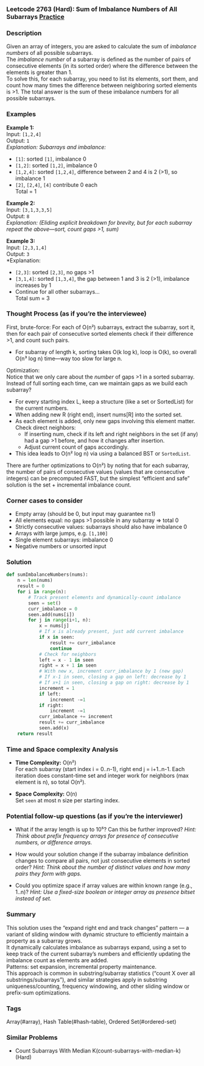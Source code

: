 ### Leetcode 2763 (Hard): Sum of Imbalance Numbers of All Subarrays [Practice](https://leetcode.com/problems/sum-of-imbalance-numbers-of-all-subarrays)

### Description  
Given an array of integers, you are asked to calculate the sum of *imbalance numbers* of all possible subarrays.  
The *imbalance number* of a subarray is defined as the number of pairs of consecutive elements (in its sorted order) where the difference between the elements is greater than 1.  
To solve this, for each subarray, you need to list its elements, sort them, and count how many times the difference between neighboring sorted elements is >1. The total answer is the sum of these imbalance numbers for all possible subarrays.

### Examples  

**Example 1:**  
Input: `[1,2,4]`  
Output: `1`  
*Explanation: Subarrays and imbalance:*  
- `[1]`: sorted `[1]`, imbalance 0  
- `[1,2]`: sorted `[1,2]`, imbalance 0  
- `[1,2,4]`: sorted `[1,2,4]`, difference between 2 and 4 is 2 (>1), so imbalance 1  
- `[2]`, `[2,4]`, `[4]` contribute 0 each  
Total = 1

**Example 2:**  
Input: `[3,1,3,3,5]`  
Output: `8`  
*Explanation: (Eliding explicit breakdown for brevity, but for each subarray repeat the above—sort, count gaps >1, sum)*

**Example 3:**  
Input: `[2,3,1,4]`  
Output: `3`  
*Explanation:  
- `[2,3]`: sorted `[2,3]`, no gaps >1  
- `[3,1,4]`: sorted `[1,3,4]`, the gap between 1 and 3 is 2 (>1), imbalance increases by 1  
- Continue for all other subarrays…  
Total sum = 3

### Thought Process (as if you’re the interviewee)  
First, brute-force: For each of O(n²) subarrays, extract the subarray, sort it, then for each pair of consecutive sorted elements check if their difference >1, and count such pairs.  
- For subarray of length k, sorting takes O(k log k), loop is O(k), so overall O(n³ log n) time—way too slow for large n.

Optimization:  
Notice that we only care about the *number* of gaps >1 in a sorted subarray. Instead of full sorting each time, can we maintain gaps as we build each subarray?  
- For every starting index L, keep a structure (like a set or SortedList) for the current numbers.  
- When adding new R (right end), insert nums[R] into the sorted set.  
- As each element is added, only new gaps involving this element matter. Check direct neighbors:  
    - If inserting num, check if its left and right neighbors in the set (if any) had a gap >1 before, and how it changes after insertion.  
    - Adjust current count of gaps accordingly.  
- This idea leads to O(n² log n) via using a balanced BST or `SortedList`.

There are further optimizations to O(n²) by noting that for each subarray, the number of pairs of consecutive values (values that are consecutive integers) can be precomputed FAST, but the simplest “efficient and safe” solution is the set + incremental imbalance count.

### Corner cases to consider  
- Empty array (should be 0, but input may guarantee n≥1)
- All elements equal: no gaps >1 possible in any subarray ⇒ total 0
- Strictly consecutive values: subarrays should also have imbalance 0  
- Arrays with large jumps, e.g. `[1,100]` 
- Single element subarrays: imbalance 0
- Negative numbers or unsorted input

### Solution

```python
def sumImbalanceNumbers(nums):
    n = len(nums)
    result = 0
    for i in range(n):
        # Track present elements and dynamically-count imbalance
        seen = set()
        curr_imbalance = 0
        seen.add(nums[i])
        for j in range(i+1, n):
            x = nums[j]
            # If x is already present, just add current imbalance
            if x in seen:
                result += curr_imbalance
                continue
            # Check for neighbors
            left = x - 1 in seen
            right = x + 1 in seen
            # With new x, increment curr_imbalance by 1 (new gap)
            # If x-1 in seen, closing a gap on left: decrease by 1
            # If x+1 in seen, closing a gap on right: decrease by 1
            increment = 1
            if left:
                increment -=1
            if right:
                increment -=1
            curr_imbalance += increment
            result += curr_imbalance
            seen.add(x)
    return result
```

### Time and Space complexity Analysis  

- **Time Complexity:** O(n²)  
    For each subarray (start index i = 0..n-1), right end j = i+1..n-1. Each iteration does constant-time set and integer work for neighbors (max element is n), so total O(n²).

- **Space Complexity:** O(n)  
    Set `seen` at most n size per starting index.

### Potential follow-up questions (as if you’re the interviewer)  

- What if the array length is up to 10⁵? Can this be further improved?
  *Hint: Think about prefix frequency arrays for presence of consecutive numbers, or difference arrays.*

- How would your solution change if the subarray imbalance definition changes to compare all pairs, not just consecutive elements in sorted order?
  *Hint: Think about the number of distinct values and how many pairs they form with gaps.*

- Could you optimize space if array values are within known range (e.g., 1..n)?
  *Hint: Use a fixed-size boolean or integer array as presence bitset instead of set.*

### Summary
This solution uses the “expand right end and track changes” pattern — a variant of sliding window with dynamic structure to efficiently maintain a property as a subarray grows.  
It dynamically calculates imbalance as subarrays expand, using a set to keep track of the current subarray’s numbers and efficiently updating the imbalance count as elements are added.  
Patterns: set expansion, incremental property maintenance.  
This approach is common in substring/subarray statistics (“count X over all substrings/subarrays”), and similar strategies apply in substring uniqueness/counting, frequency windowing, and other sliding window or prefix-sum optimizations.

### Tags
Array(#array), Hash Table(#hash-table), Ordered Set(#ordered-set)

### Similar Problems
- Count Subarrays With Median K(count-subarrays-with-median-k) (Hard)